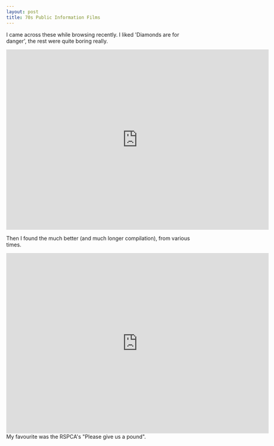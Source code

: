 ```yaml
---
layout: post
title: 70s Public Information Films
---
```


I came across these while browsing recently. I liked 'Diamonds are for danger', the rest were quite boring really.

<div class="embed-container">
  <iframe
    src="https://www.youtube.com/embed/uUjhmBDUjFE"
    width="700"
    height="480"
    frameborder="0"
    allowfullscreen="">
  </iframe>
</div>


Then I found the much better (and much longer compilation), from various times.

<div class="embed-container">
  <iframe
    src="https://www.youtube.com/embed/9j4NStSMCLs"
    width="700"
    height="480"
    frameborder="0"
    allowfullscreen="">
  </iframe>
</div>
My favourite was the RSPCA's "Please give us a pound".

